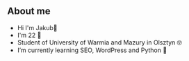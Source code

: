 ## About me
- Hi I'm Jakub👋
- I'm 22 🥳
- Student of University of Warmia and Mazury in Olsztyn 🤓
- I’m currently learning SEO, WordPress and Python 🌱
